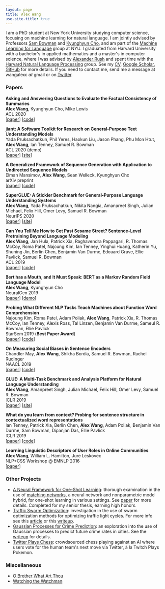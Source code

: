 ```yaml
---
layout: page
title: Alex Wang
use-site-title: true
---
```


I am a PhD student at New York University studying computer science, focusing on machine learning for natural language.
I am jointly advised by Professors [Sam Bowman](https://www.nyu.edu/projects/bowman/) and [Kyunghyun Cho](http://www.kyunghyuncho.me/), and am part of the [Machine Learning for Language](https://wp.nyu.edu/ml2/) group at NYU.
I graduated from Harvard University with a bachelor's in applied mathematics and a master's in computer science, where I was advised by [Alexander Rush](http://nlp.seas.harvard.edu/rush.html) and spent time with the [Harvard Natural Language Processing](http://nlp.seas.harvard.edu/) group.
See my [CV](/static/CV.pdf), [Google Scholar](https://scholar.google.com/citations?view_op=list_works&hl=en&user=7lSuRloAAAAJ), [GitHub](https://github.com/W4ngatang) for more details.
If you need to contact me, send me a message at wangalexc _at_ gmail or on [Twitter](https://twitter.com/W4ngatang).


### Papers

**Asking and Answering Questions to Evaluate the Factual Consistency of Summaries** <br/>
**Alex Wang**, Kyunghyun Cho, Mike Lewis <br/>
ACL 2020 <br/>
\[[paper](https://arxiv.org/abs/2004.04228)\] \[[code](https://github.com/w4ngatang/qags)\]

**jiant: A Software Toolkit for Research on General-Purpose Text Understanding Models** <br/>
Yada Pruksachatkun, Phil Yeres, Haokun Liu, Jason Phang, Phu Mon Htut, **Alex Wang**, Ian Tenney, Samuel R. Bowman <br/>
ACL 2020 (demo) <br/>
\[[paper](https://arxiv.org/abs/2003.02249)\] \[[site](https://jiant.info/)\]

**A Generalized Framework of Sequence Generation with Application to Undirected Sequence Models** <br/>
Elman Mansimov, **Alex Wang**, Sean Welleck, Kyunghyun Cho <br/>
arXiv preprint <br/>
\[[paper](https://arxiv.org/abs/1905.12790)\] \[[code](https://github.com/nyu-dl/dl4mt-seqgen)\]

**SuperGLUE: A Stickier Benchmark for General-Purpose Language Understanding Systems** <br/>
**Alex Wang**, Yada Pruksachatkun, Nikita Nangia, Amanpreet Singh, Julian Michael, Felix Hill, Omer Levy, Samuel R. Bowman <br/>
NeurIPS 2020 <br/>
\[[paper](https://arxiv.org/abs/1905.00537)\] \[[site](super.gluebenchmark.com)\]

**Can You Tell Me How to Get Past Sesame Street? Sentence-Level Pretraining Beyond Language Modeling** <br/>
**Alex Wang**, Jan Hula, Patrick Xia, Raghavendra Pappagari, R. Thomas McCoy, Roma Patel, Najoung Kim, Ian Tenney, Yinghui Huang, Katherin Yu, Shuning Jin, Berlin Chen, Benjamin Van Durme, Edouard Grave, Ellie Pavlick, Samuel R. Bowman <br/>
ACL 2019 <br/>
\[[paper](https://arxiv.org/abs/1812.10860)\] \[[code](https://github.com/nyu-mll/jiant/releases/tag/r2)\]

**Bert has a Mouth, and It Must Speak: BERT as a Markov Random Field Language Model** <br/>
**Alex Wang**, Kyunghyun Cho <br/>
NeuralGen 2019 <br/>
\[[paper](https://arxiv.org/abs/1902.04094)\] \[[demo](https://colab.research.google.com/drive/1MxKZGtQ9SSBjTK5ArsZ5LKhkztzg52RV)\]

**Probing What Different NLP Tasks Teach Machines about Function Word Comprehension** <br/>
Najoung Kim, Roma Patel, Adam Poliak, **Alex Wang**, Patrick Xia, R. Thomas McCoy, Ian Tenney, Alexis Ross, Tal Linzen, Benjamin Van Durme, Sameul R. Bowman, Ellie Pavlick <br/>
StarSem 2019 (**Best Paper Award**) <br/>
\[[paper](https://www.aclweb.org/anthology/S19-1026)\] \[[code](https://github.com/nyu-mll/jiant)\]

**On Measuring Social Biases in Sentence Encoders** <br/>
Chandler May, **Alex Wang**, Shikha Bordia, Samuel R. Bowman, Rachel Rudinger <br/>
NAACL 2019 <br/>
\[[paper](https://arxiv.org/abs/1903.10561)\] \[[code](https://github.com/W4ngatang/sent-bias)\]

**GLUE: A Multi-Task Benchmark and Analysis Platform for Natural Language Understanding** <br/>
**Alex Wang**, Amanpreet Singh, Julian Michael, Felix Hill, Omer Levy, Samuel R. Bowman <br/>
ICLR 2019 <br/>
\[[paper](https://arxiv.org/abs/1804.07461)\] \[[site](https://gluebenchmark.com/)\]

**What do you learn from context? Probing for sentence structure in contextualized word representations** <br/>
Ian Tenney, Patrick Xia, Berlin Chen, **Alex Wang**, Adam Poliak, Benjamin Van Durme, Sam Bowman, Dipanjan Das, Ellie Pavlick <br/>
ICLR 2019 <br/>
\[[paper](https://openreview.net/forum?id=SJzSgnRcKX)\] \[[code](https://github.com/nyu-mll/jiant/tree/master/probing)\]

**Learning Linguistic Descriptors of User Roles in Online Communities** <br/>
**Alex Wang**, William L. Hamilton, Jure Leskovec <br/>
NLP+CSS Workshop @ EMNLP 2016 <br/>
\[[paper](https://arxiv.org/abs/1804.07461)\]

### Other Projects

- [A Neural Framework for One-Shot Learning](https://github.com/W4ngatang/MatchingNets): thorough examination in the use of [matching networks](https://arxiv.org/abs/1606.04080), a neural network and nonparametric model hybrid, for one-shot learning in various settings. See [paper](/static/papers/thesis.pdf) for more details. Completed for my senior thesis, earning high honors.
- [Traffic Swarm Optimization](https://github.com/W4ngatang/TrafficSwarmOptimization): investigation in the use of swarm optimization methods for optimizing traffic light cycles. For more info see this [article](https://www.seas.harvard.edu/news/2016/06/ants-go-marching-on-to-optimize-traffic-lights) or this [writeup](/static/papers/swarm-optimization-traffic.pdf).
- [Gaussian Processes for Crime Prediction](https://github.com/kandluis/crime-prediction): an exploration into the use of Gaussian processes to predict future crime rates in cities. See the [writeup](/static/papers/gaussian-processes-crime.pdf) for details.
- [Twitter Plays Chess](https://github.com/mgentili/TwitterPlaysChess): crowdsourced chess playing against an AI where users vote for the human team's next move via Twitter, &agrave; la Twitch Plays Pokemon.

### Miscellaneous

- [O Brother What Art Thou](https://vimeo.com/206087559)
- [Watching the Watchman](http://harvardpolitics.com/united-states/watching-watchman/)
